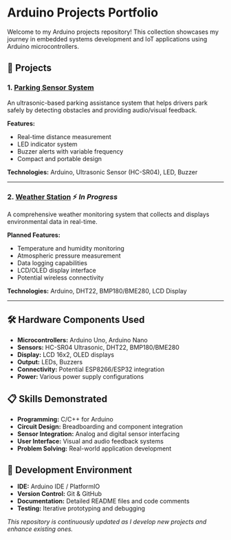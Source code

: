 # Arduino Projects Portfolio

Welcome to my Arduino projects repository! This collection showcases my journey in embedded systems development and IoT applications using Arduino microcontrollers.

## 🚀 Projects

### 1. [Parking Sensor System](./parking-sensor/)
An ultrasonic-based parking assistance system that helps drivers park safely by detecting obstacles and providing audio/visual feedback.

**Features:**
- Real-time distance measurement
- LED indicator system
- Buzzer alerts with variable frequency
- Compact and portable design

**Technologies:** Arduino, Ultrasonic Sensor (HC-SR04), LED, Buzzer

---

### 2. [Weather Station](./weather-station/) ⚡ *In Progress*
A comprehensive weather monitoring system that collects and displays environmental data in real-time.

**Planned Features:**
- Temperature and humidity monitoring
- Atmospheric pressure measurement
- Data logging capabilities
- LCD/OLED display interface
- Potential wireless connectivity

**Technologies:** Arduino, DHT22, BMP180/BME280, LCD Display

---

## 🛠️ Hardware Components Used

- **Microcontrollers:** Arduino Uno, Arduino Nano
- **Sensors:** HC-SR04 Ultrasonic, DHT22, BMP180/BME280
- **Display:** LCD 16x2, OLED displays
- **Output:** LEDs, Buzzers
- **Connectivity:** Potential ESP8266/ESP32 integration
- **Power:** Various power supply configurations

## 📋 Skills Demonstrated

- **Programming:** C/C++ for Arduino
- **Circuit Design:** Breadboarding and component integration
- **Sensor Integration:** Analog and digital sensor interfacing
- **User Interface:** Visual and audio feedback systems
- **Problem Solving:** Real-world application development

## 🔧 Development Environment

- **IDE:** Arduino IDE / PlatformIO
- **Version Control:** Git & GitHub
- **Documentation:** Detailed README files and code comments
- **Testing:** Iterative prototyping and debugging

*This repository is continuously updated as I develop new projects and enhance existing ones.*
